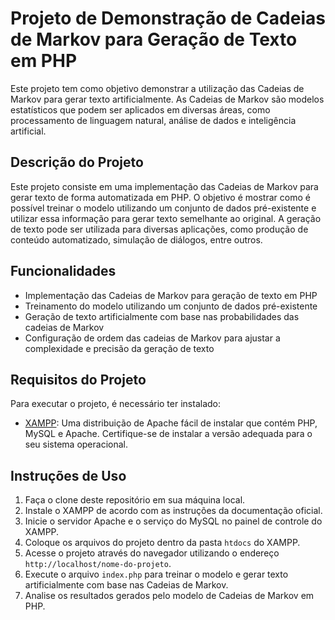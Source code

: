 # Projeto de Demonstração de Cadeias de Markov para Geração de Texto em PHP

Este projeto tem como objetivo demonstrar a utilização das Cadeias de Markov para gerar texto artificialmente. As Cadeias de Markov são modelos estatísticos que podem ser aplicados em diversas áreas, como processamento de linguagem natural, análise de dados e inteligência artificial.

## Descrição do Projeto

Este projeto consiste em uma implementação das Cadeias de Markov para gerar texto de forma automatizada em PHP. O objetivo é mostrar como é possível treinar o modelo utilizando um conjunto de dados pré-existente e utilizar essa informação para gerar texto semelhante ao original. A geração de texto pode ser utilizada para diversas aplicações, como produção de conteúdo automatizado, simulação de diálogos, entre outros.

## Funcionalidades

- Implementação das Cadeias de Markov para geração de texto em PHP
- Treinamento do modelo utilizando um conjunto de dados pré-existente
- Geração de texto artificialmente com base nas probabilidades das cadeias de Markov
- Configuração de ordem das cadeias de Markov para ajustar a complexidade e precisão da geração de texto

## Requisitos do Projeto

Para executar o projeto, é necessário ter instalado:

- [XAMPP](https://www.apachefriends.org/pt_br/index.html): Uma distribuição de Apache fácil de instalar que contém PHP, MySQL e Apache. Certifique-se de instalar a versão adequada para o seu sistema operacional.

## Instruções de Uso

1. Faça o clone deste repositório em sua máquina local.
2. Instale o XAMPP de acordo com as instruções da documentação oficial.
3. Inicie o servidor Apache e o serviço do MySQL no painel de controle do XAMPP.
4. Coloque os arquivos do projeto dentro da pasta `htdocs` do XAMPP.
5. Acesse o projeto através do navegador utilizando o endereço `http://localhost/nome-do-projeto`.
6. Execute o arquivo `index.php` para treinar o modelo e gerar texto artificialmente com base nas Cadeias de Markov.
7. Analise os resultados gerados pelo modelo de Cadeias de Markov em PHP.

